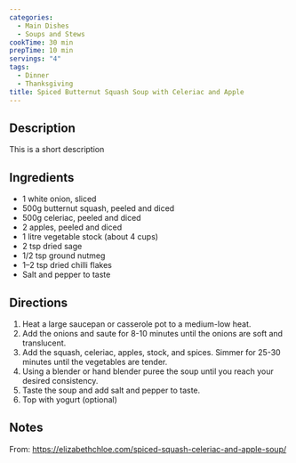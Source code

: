 ```yaml
---
categories:
  - Main Dishes
  - Soups and Stews
cookTime: 30 min
prepTime: 10 min
servings: "4" 
tags:
  - Dinner
  - Thanksgiving
title: Spiced Butternut Squash Soup with Celeriac and Apple
---
```


## Description 

This is a short description

## Ingredients

* 1 white onion, sliced
* 500g butternut squash, peeled and diced
* 500g celeriac, peeled and diced
* 2 apples, peeled and diced
* 1 litre vegetable stock (about 4 cups)
* 2 tsp dried sage
* 1/2 tsp ground nutmeg
* 1–2 tsp dried chilli flakes
* Salt and pepper to taste


## Directions

1. Heat a large saucepan or casserole pot to a medium-low heat.
2. Add the onions and saute for 8-10 minutes until the onions are soft and translucent.
3. Add the squash, celeriac, apples, stock, and spices. Simmer for 25-30 minutes until the vegetables are tender.
4. Using a blender or hand blender puree the soup until you reach your desired consistency.
5. Taste the soup and add salt and pepper to taste.
6. Top with yogurt (optional)

## Notes 
From: https://elizabethchloe.com/spiced-squash-celeriac-and-apple-soup/
